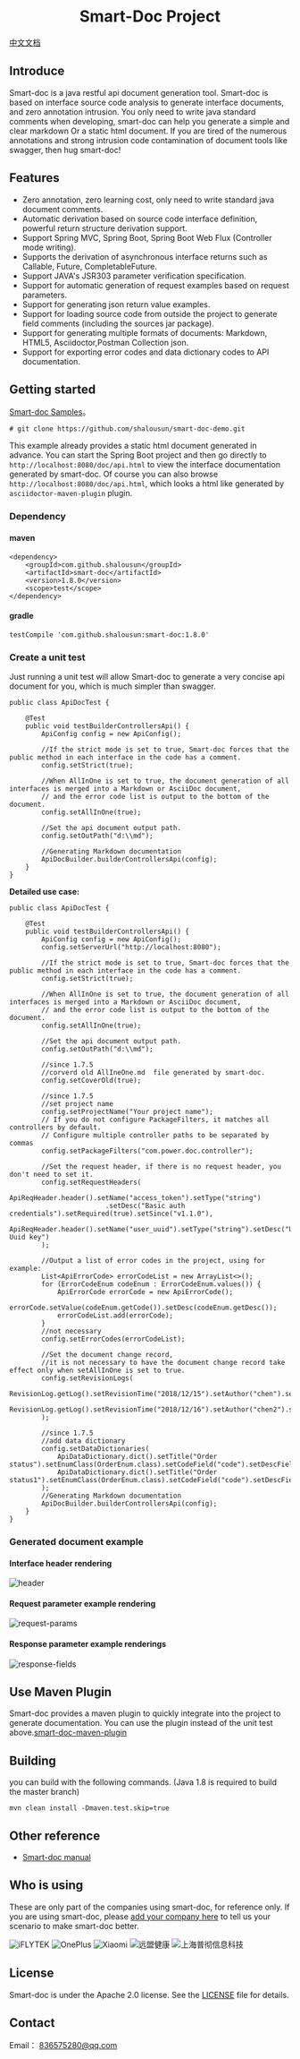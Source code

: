 <h1 align="center">Smart-Doc Project</h1>

[中文文档](https://github.com/shalousun/smart-doc/blob/master/README_CN.md)

## Introduce
Smart-doc is a java restful api document generation tool. Smart-doc is based on interface source code analysis to generate interface documents, and zero annotation intrusion.
You only need to write java standard comments when developing, smart-doc can help you generate a simple and clear markdown
Or a static html document. If you are tired of the numerous annotations and strong intrusion code contamination of document tools like swagger, then hug smart-doc!
## Features
- Zero annotation, zero learning cost, only need to write standard java document comments.
- Automatic derivation based on source code interface definition, powerful return structure derivation support.
- Support Spring MVC, Spring Boot, Spring Boot Web Flux (Controller mode writing).
- Supports the derivation of asynchronous interface returns such as Callable, Future, CompletableFuture.
- Support JAVA's JSR303 parameter verification specification.
- Support for automatic generation of request examples based on request parameters.
- Support for generating json return value examples.
- Support for loading source code from outside the project to generate field comments (including the sources jar package).
- Support for generating multiple formats of documents: Markdown, HTML5, Asciidoctor,Postman Collection json.
- Support for exporting error codes and data dictionary codes to API documentation.
## Getting started
[Smart-doc Samples](https://github.com/shalousun/smart-doc-demo.git)。
```
# git clone https://github.com/shalousun/smart-doc-demo.git
```
This example already provides a static html document generated in advance. You can start the Spring Boot project and then go directly to `http://localhost:8080/doc/api.html` to view the interface documentation generated by smart-doc.
Of course you can also browse `http://localhost:8080/doc/api.html`, 
which looks a html like generated by `asciidoctor-maven-plugin` plugin.
### Dependency
#### maven
```
<dependency>
    <groupId>com.github.shalousun</groupId>
    <artifactId>smart-doc</artifactId>
    <version>1.8.0</version>
    <scope>test</scope>
</dependency>
```
#### gradle
```
testCompile 'com.github.shalousun:smart-doc:1.8.0'
```
### Create a unit test
Just running a unit test will allow Smart-doc to generate a very concise api document for you, 
which is much simpler than swagger.

```
public class ApiDocTest {

    @Test
    public void testBuilderControllersApi() {
        ApiConfig config = new ApiConfig();
        
        //If the strict mode is set to true, Smart-doc forces that the public method in each interface in the code has a comment.
        config.setStrict(true);
        
        //When AllInOne is set to true, the document generation of all interfaces is merged into a Markdown or AsciiDoc document,
        // and the error code list is output to the bottom of the document.
        config.setAllInOne(true);
        
        //Set the api document output path.
        config.setOutPath("d:\\md");
        
        //Generating Markdown documentation
        ApiDocBuilder.builderControllersApi(config);
    }
}
```
**Detailed use case:**
```
public class ApiDocTest {

    @Test
    public void testBuilderControllersApi() {
        ApiConfig config = new ApiConfig();
        config.setServerUrl("http://localhost:8080");
        
        //If the strict mode is set to true, Smart-doc forces that the public method in each interface in the code has a comment.
        config.setStrict(true);
        
        //When AllInOne is set to true, the document generation of all interfaces is merged into a Markdown or AsciiDoc document,
        // and the error code list is output to the bottom of the document.
        config.setAllInOne(true);
        
        //Set the api document output path.
        config.setOutPath("d:\\md");
        
        //since 1.7.5
        //corverd old AllIneOne.md  file generated by smart-doc.
        config.setCoverOld(true);
        
        //since 1.7.5
        //set project name
        config.setProjectName("Your project name");
        // If you do not configure PackageFilters, it matches all controllers by default.
        // Configure multiple controller paths to be separated by commas
        config.setPackageFilters("com.power.doc.controller");
        
        //Set the request header, if there is no request header, you don't need to set it.
        config.setRequestHeaders(
                ApiReqHeader.header().setName("access_token").setType("string")
                        .setDesc("Basic auth credentials").setRequired(true).setSince("v1.1.0"),
                ApiReqHeader.header().setName("user_uuid").setType("string").setDesc("User Uuid key")
        );
        
        //Output a list of error codes in the project, using for example:
        List<ApiErrorCode> errorCodeList = new ArrayList<>();
        for (ErrorCodeEnum codeEnum : ErrorCodeEnum.values()) {
            ApiErrorCode errorCode = new ApiErrorCode();
            errorCode.setValue(codeEnum.getCode()).setDesc(codeEnum.getDesc());
            errorCodeList.add(errorCode);
        }
        //not necessary
        config.setErrorCodes(errorCodeList);
    
        //Set the document change record,
        //it is not necessary to have the document change record take effect only when setAllInOne is set to true.
        config.setRevisionLogs(
                RevisionLog.getLog().setRevisionTime("2018/12/15").setAuthor("chen").setRemarks("test").setStatus("create").setVersion("V1.0"),
                RevisionLog.getLog().setRevisionTime("2018/12/16").setAuthor("chen2").setRemarks("test2").setStatus("update").setVersion("V2.0")
        );
        
        //since 1.7.5
        //add data dictionary
        config.setDataDictionaries(
            ApiDataDictionary.dict().setTitle("Order status").setEnumClass(OrderEnum.class).setCodeField("code").setDescField("desc"),
            ApiDataDictionary.dict().setTitle("Order status1").setEnumClass(OrderEnum.class).setCodeField("code").setDescField("desc")
        );
        //Generating Markdown documentation
        ApiDocBuilder.builderControllersApi(config);
    }
}
```
### Generated document example
#### Interface header rendering
![header](https://images.gitee.com/uploads/images/2019/1231/223538_be45f8a9_144669.png "header.png")
#### Request parameter example rendering
![request-params](https://images.gitee.com/uploads/images/2019/1231/223710_88933f55_144669.png "request.png")
#### Response parameter example renderings
![response-fields](https://images.gitee.com/uploads/images/2019/1231/223817_32bea6dc_144669.png "response.png")
## Use Maven Plugin
Smart-doc provides a maven plugin to quickly integrate into the project to generate documentation.
 You can use the plugin instead of the unit test above.[smart-doc-maven-plugin](https://github.com/shalousun/smart-doc-maven-plugin)
## Building
you can build with the following commands. (Java 1.8 is required to build the master branch)
```
mvn clean install -Dmaven.test.skip=true
```
## Other reference
- [Smart-doc manual](https://github.com/shalousun/smart-doc/wiki)

## Who is using
These are only part of the companies using smart-doc, for reference only. If you are using smart-doc, please [add your company here](https://github.com/shalousun/smart-doc/issues/12) to tell us your scenario to make smart-doc better.

![iFLYTEK](https://raw.githubusercontent.com/shalousun/smart-doc/dev/images/known-users/iflytek.png)
![OnePlus](https://raw.githubusercontent.com/shalousun/smart-doc/dev/images/known-users/oneplus.png)
![Xiaomi](https://raw.githubusercontent.com/shalousun/smart-doc/dev/images/known-users/xiaomi.png)
![远盟健康](https://raw.githubusercontent.com/shalousun/smart-doc/dev/images/known-users/yuanmengjiankang.png)
![上海普彻信息科技](https://raw.githubusercontent.com/shalousun/smart-doc/dev/images/known-users/puqie_gaitubao_100x100.jpg)
## License
Smart-doc is under the Apache 2.0 license.  See the [LICENSE](https://github.com/shalousun/smart-doc/blob/master/license.txt) file for details.
## Contact
Email： 836575280@qq.com
